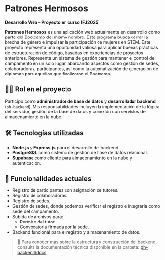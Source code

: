 # Patrones Hermosos

**Desarrollo Web – Proyecto en curso (FJ2025)**

**Patrones Hermosos** es una aplicación web actualmente en desarrollo como parte del Bootcamp del mismo nombre. Este programa busca cerrar la brecha de género e impulsar la participación de mujeres en STEM. Este proyecto representa una oportunidad valiosa para aplicar buenas prácticas de estructuración de código, basadas en experiencias de proyectos anteriores. Representa un sistema de gestión para mantener el control del campamento en un solo lugar, abarcando aspectos como gestión de sedes, colaboradoras, participantes, así como la automatización de generación de diplomas para aquellos que finalizaron el Bootcamp.

## 👩‍💻 Rol en el proyecto

Participo como **administrador de base de datos** y **desarrollador backend** (`ph-backend`). Mis responsabilidades incluyen la implementación de la lógica del servidor, gestión de la base de datos y conexión con servicios de almacenamiento en la nube.

## 🛠️ Tecnologías utilizadas

- **Node.js** y **Express.js** para el desarrollo del backend.
- **PostgreSQL** como sistema de gestión de base de datos relacional.
- **Supabase** como cliente para almacenamiento en la nube y autenticación.

## 🚀 Funcionalidades actuales

- Registro de participantes con asignación de tutores.
- Registro de colaboradoras.
- Registro de sedes.
- Gestión de sedes, donde podemos verificar el registro e integrarla como sede del campamento.
- Subida de archivos para:
  - Permiso del tutor.
  - Convocatoria firmada por la sede.
- Backend funcional para el registro y almacenamiento de datos.

> 📄 Para conocer más sobre la estructura y construcción del backend, consulta la documentación técnica disponible en la carpeta: [ph-backend/docs](ph-backend/docs).
